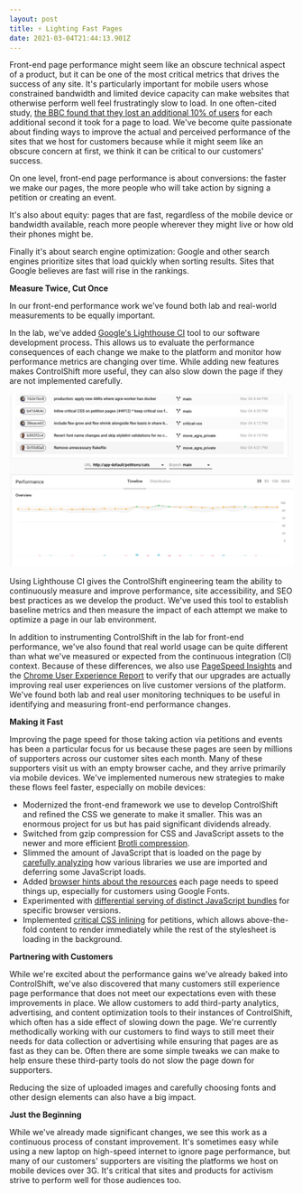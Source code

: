 ```yaml
---
layout: post
title: ⚡ Lighting Fast Pages
date: 2021-03-04T21:44:13.901Z
---
```

Front-end page performance might seem like an obscure technical aspect of a product, but it can be one of the most critical metrics that drives the success of any site. It's particularly important for mobile users whose constrained bandwidth and limited device capacity can make websites that otherwise perform well feel frustratingly slow to load. In one often-cited study, [the BBC found that they lost an additional 10% of users](https://web.dev/why-speed-matters/) for each additional second it took for a page to load. We've become quite passionate about finding ways to improve the actual and perceived performance of the sites that we host for customers because while it might seem like an obscure concern at first, we think it can be critical to our customers' success.

On one level, front-end page performance is about conversions: the faster we make our pages, the more people who will take action by signing a petition or creating an event. 

It's also about equity: pages that are fast, regardless of the mobile device or bandwidth available, reach more people wherever they might live or how old their phones might be. 

Finally it's about search engine optimization: Google and other search engines prioritize sites that load quickly when sorting results. Sites that Google believes are fast will rise in the rankings. 

**Measure Twice, Cut Once**

In our front-end performance work we've found both lab and real-world measurements to be equally important.

In the lab, we've added [Google's Lighthouse CI](https://github.com/GoogleChrome/lighthouse-ci) tool to our software development process. This allows us to evaluate the performance consequences of each change we make to the platform and monitor how performance metrics are changing over time. While adding new features makes ControlShift more useful, they can also slow down the page if they are not implemented carefully.

![Screenshot of Google Lighthouse CI](/img/uploads/screen-shot-2021-03-04-at-5.47.25-pm.png)

Using Lighthouse CI gives the ControlShift engineering team the ability to continuously measure and improve performance, site accessibility, and SEO best practices as we develop the product. We've used this tool to establish baseline metrics and then measure the impact of each attempt we make to optimize a page in our lab environment. 

In addition to instrumenting ControlShift in the lab for front-end performance, we've also found that real world usage can be quite different than what we've measured or expected from the continuous integration (CI) context. Because of these differences, we also use [PageSpeed Insights](https://developers.google.com/speed/pagespeed/insights/) and the [Chrome User Experience Report](https://developers.google.com/web/tools/chrome-user-experience-report) to verify that our upgrades are actually improving real user experiences on live customer versions of the platform. We've found both lab and real user monitoring techniques to be useful in identifying and measuring front-end performance changes. 

**Making it Fast**

Improving the page speed for those taking action via petitions and events has been a particular focus for us because these pages are seen by millions of supporters across our customer sites each month. Many of these supporters visit us with an empty browser cache, and they arrive primarily via mobile devices. We've implemented numerous new strategies to make these flows feel faster, especially on mobile devices:

* Modernized the front-end framework we use to develop ControlShift and refined the CSS we generate to make it smaller. This was an enormous project for us but has paid significant dividends already. 
* Switched from gzip compression for CSS and JavaScript assets to the newer and more efficient [Brotli compression](https://blogs.akamai.com/2016/02/understanding-brotlis-potential.html).
* Slimmed the amount of JavaScript that is loaded on the page by [carefully analyzing](https://blog.saeloun.com/2020/08/04/how-to-investigate-your-build-size-in-webpack.html) how various libraries we use are imported and deferring some JavaScript loads.
* Added [browser hints about the resources](https://developer.mozilla.org/en-US/docs/Web/HTML/Preloading_content) each page needs to speed things up, especially for customers using Google Fonts.
* Experimented with [differential serving of distinct JavaScript bundles](https://www.smashingmagazine.com/2018/10/smart-bundling-legacy-code-browsers/) for specific browser versions. 
* Implemented [critical CSS inlining](https://www.smashingmagazine.com/2015/08/understanding-critical-css/) for petitions, which allows above-the-fold content to render immediately while the rest of the stylesheet is loading in the background.

**Partnering with Customers**

While we're excited about the performance gains we've already baked into ControlShift, we've also discovered that many customers still experience page performance that does not meet our expectations even with these improvements in place. We allow customers to add third-party analytics, advertising, and content optimization tools to their instances of ControlShift, which often has a side effect of slowing down the page. We're currently methodically working with our customers to find ways to still meet their needs for data collection or advertising while ensuring that pages are as fast as they can be. Often there are some simple tweaks we can make to help ensure these third-party tools do not slow the page down for supporters. 

Reducing the size of uploaded images and carefully choosing fonts and other design elements can also have a big impact.

**Just the Beginning**

While we've already made significant changes, we see this work as a continuous process of constant improvement. It's sometimes easy while using a new laptop on high-speed internet to ignore page performance, but many of our customers' supporters are visiting the platforms we host on mobile devices over 3G. It's critical that sites and products for activism strive to perform well for those audiences too.
